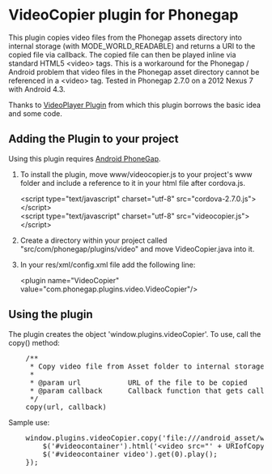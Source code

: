 # VideoCopier plugin for Phonegap #

This plugin copies video files from the Phonegap assets directory into internal storage (with MODE_WORLD_READABLE) and returns a URI to the copied file via callback. The copied file can then be played inline via standard HTML5 &lt;video&gt; tags. This is a workaround for the Phonegap / Android problem that video files in the Phonegap asset directory cannot be referenced in a  &lt;video&gt; tag. Tested in Phonegap 2.7.0 on a 2012 Nexus 7 with Android 4.3.
	
Thanks to [VideoPlayer Plugin](https://github.com/macdonst/VideoPlayer) from which this plugin borrows the basic idea and some code.

## Adding the Plugin to your project ##

Using this plugin requires [Android PhoneGap](http://phonegap.com/).

1. To install the plugin, move www/videocopier.js to your project's www folder and include a reference to it in your html file after cordova.js.

    &lt;script type="text/javascript" charset="utf-8" src="cordova-2.7.0.js"&gt;&lt;/script&gt;<br/>
    &lt;script type="text/javascript" charset="utf-8" src="videocopier.js"&gt;&lt;/script&gt;
    
2. Create a directory within your project called "src/com/phonegap/plugins/video" and move VideoCopier.java into it.

3. In your res/xml/config.xml file add the following line:

    &lt;plugin name="VideoCopier" value="com.phonegap.plugins.video.VideoCopier"/&gt;

## Using the plugin ##

The plugin creates the object 'window.plugins.videoCopier'. To use, call the copy() method:

<pre>
	/**
     * Copy video file from Asset folder to internal storage so that it can be played through a standard HTML5 &lt;video&gt; tag
     *
     * @param url           URL of the file to be copied
	 * @param callback      Callback function that gets called when copying is done. The URI of the copy is returned as a string.
     */
	copy(url, callback)
</pre>

Sample use:

<pre>
	window.plugins.videoCopier.copy('file:///android_asset/www/path/to/my/video', function(URIofCopyInInternalStorage) {
		$('#videocontainer').html('&lt;video src="' + URIofCopyInInternalStorage + '" preload="auto"&gt;&lt;/video&gt;');
		$('#videocontainer video').get(0).play();
	});
</pre>